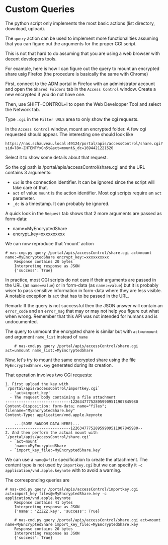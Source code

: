 # Custom Queries

The python script only implements the most basic actions (list directory, download, upload).

The `query` action can be used to implement more functionalities assuming that you can figure out the arguments for the proper CGI script.

This is not that hard to do assuming that you are using a web browser with decent developers tools.

For example, here is how I can figure out the query to mount an encrypted share usig Firefox (the procedure is basically the same with Chrome)

First, connect to the ADM portal in Firefox with an administrator account and open the `Shared Folders` tab in the `Access Control` window. Create a new encrypted if you do not have one.

Then, use SHIFT+CONTROL+i to open the Web Developper Tool and select the Network tab.

Type `.cgi` in the `Filter URLS` area to only show the cgi requests. 

In the `Access Control` window, mount an encrypted folder. A few cgi requested should appear. The interesting one should look like

	https://nas.schauveau.local:49124/portal/apis/accessControl/share.cgi?sid=l8v-ZHTEMFfxGn5t&act=mount&_dc=1694421221520

Select it to show some details about that request.

So the cgi path is /portal/apis/accessControl/share.cgi and the URL contains 3 arguments:
  - `sid` is the connection identifier. It can be ignored since the script will take care of that.
  - `act` of value `mount` is the action identifier. Most cgi scripts require an `act` parameter.
  - `_dc` is a timestamp. It can probably be ignored.

A quick look in the `Request` tab shows that 2 more arguments are passed as form-data:
  - name=MyEncryptedShare
  - encrypt_key=xxxxxxxxxx

We can now reproduce that 'mount' action

	# nas-cmp.py query /portal/apis/accessControl/share.cgi act=mount name:=MyEncryptedShare encrypt_key:=xxxxxxxxxx
        Response contains 20 bytes
        Interpreting response as JSON
        {'success': True}
        
In practice, most CGI scripts do not care if their arguments are passed in the URL (as `name=value`) or in form-data (as `name:=value`) but it is probably wiser to pass sensitive information in form-data where they are less visible. A notable exception is `act` that has to be passed in the URL.

Remark: If the query is not successful then the JSON answer will contain an `error_code` and an `error_msg` that may or may not help you figure out what when wrong. Remember that this API was not intended for humans and is undocumented.

The query to unmount the encrypted share is similar but with `act=unmount` and argument `name_list` instead of `name` 

        # nas-cmd.py query /portal/apis/accessControl/share.cgi act=unmount name_list:=MyEncryptedShare 

Now, let's try to mount the same encrypted share using the file `MyEncryptedShare.key` generated during its creation.

That operation involves two CGI requests:

    1. First upload the key with `/portal/apis/accessControl/importkey.cgi`  
      - 'act=import_key'
      - The request body containing a file attachment 
	-----------------------------122634777528959909511907845980
	Content-Disposition: form-data; name="files"; filename="MyEncryptedShare.key"
	Content-Type: application/vnd.apple.keynote
	
       	...(SOME RANDOM DATA HERE)... 
	-----------------------------122634777528959909511907845980--
    2. And then perform the actual mount with `/portal/apis/accessControl/share.cgi` 
      - `act=mount`
      - `name:=MyEncryptedShare
      - `import_key_file:=MyEncryptedShare.key`

We can use a `name@=file` specification to create the attachment. The content type is not used by `importkey.cgi` but we can specify it `-c application/vnd.apple.keynote` with to avoid a warning. 

The corresponding queries are

	# nas-cmd.py query /portal/apis/accessControl/importkey.cgi  act=import_key files@=MyEncryptedShare.key -c application/vnd.apple.keynote
        Response contains 41 bytes
        Interpreting response as JSON
        {'name': 'ZZZZZ.key', 'success': True}
        
        # nas-cmd.py query /portal/apis/accessControl/share.cgi act=mount name=MyEncryptedShare import_key_file:=MyEncryptedShare.key
        Response contains 20 bytes
        Interpreting response as JSON
        {'success': True}




